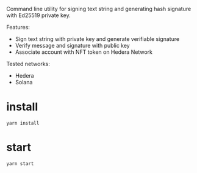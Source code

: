 Command line utility for signing text string and generating hash signature with Ed25519 private key.

Features:
- Sign text string with private key and generate verifiable signature
- Verify message and signature with public key
- Associate account with NFT token on Hedera Network

Tested networks:
- Hedera
- Solana

# install

```yarn install```

# start

```yarn start```
